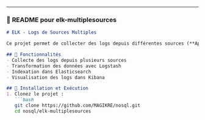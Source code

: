 
---

### 📝 **README pour elk-multiplesources**
```markdown
# ELK - Logs de Sources Multiples

Ce projet permet de collecter des logs depuis différentes sources (**Apache, MySQL, fichiers logs, etc.**) en utilisant **Logstash**.

## 📌 Fonctionnalités
- Collecte des logs depuis plusieurs sources
- Transformation des données avec Logstash
- Indexation dans Elasticsearch
- Visualisation des logs dans Kibana

## 🚀 Installation et Exécution
1. Clonez le projet :
   ```bash
   git clone https://github.com/MAGIKRE/nosql.git
   cd nosql/elk-multiplesources